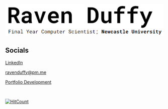 <a href="https://ravenduffy.io">![weblink](https://github.com/RavenDuffy/RavenDuffy/blob/master/home.PNG)</a>

## Socials
[LinkedIn](https://linkedin.com/in/ravenduffy)

[ravenduffy@pm.me](mailto:ravenduffy@pm.me?subject=Hi%20Raven!)

[Portfolio Development](https://github.com/RavenDuffy/Portfolio)

<br />

[![HitCount](http://hits.dwyl.com/RavenDuffy/RavenDuffy.svg)](http://hits.dwyl.com/RavenDuffy/RavenDuffy)
